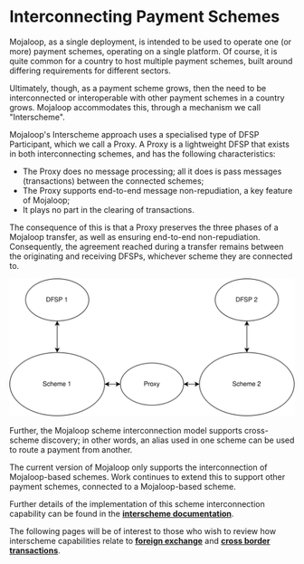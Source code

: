 # Interconnecting Payment Schemes

Mojaloop, as a single deployment, is intended to be used to operate one (or more) payment schemes, operating on a single platform. Of course, it is quite common for a country to host multiple payment schemes, built around differing requirements for different sectors. 

Ultimately, though, as a payment scheme grows, then the need to be interconnected  or interoperable with other payment schemes in a country grows. Mojaloop accommodates this, through a mechanism we call "Interscheme".

Mojaloop's Interscheme approach uses a specialised type of DFSP Participant, which we call a Proxy. A Proxy is a lightweight DFSP that exists in both interconnecting schemes, and has the following characteristics:
- The Proxy does no message processing; all it does is pass messages (transactions) between the connected schemes;
- The Proxy supports end-to-end message non-repudiation, a key feature of Mojaloop;
- It plays no part in the clearing of transactions.

The consequence of this is that a Proxy preserves the three phases of a Mojaloop transfer, as well as ensuring end-to-end non-repudiation. Consequently, the agreement reached during a transfer remains between the originating and receiving DFSPs, whichever scheme they are connected to.

![Simple Interscheme Connection](./SimpleInterscheme.svg)

Further, the Mojaloop scheme interconnection model supports cross-scheme discovery; in other words, an alias used in one scheme can be used to route a payment from another.

The current version of Mojaloop only supports the interconnection of Mojaloop-based schemes. Work continues to extend this to support other payment schemes, connected to a Mojaloop-based scheme.

Further details of the implementation of this scheme interconnection capability can be found in the [**interscheme documentation**](./interscheme.md).

The following pages will be of interest to those who wish to review how interscheme capabilities relate to [**foreign exchange**](./ForeignExchange.md) and [**cross border transactions**](.CrossBorder.md).